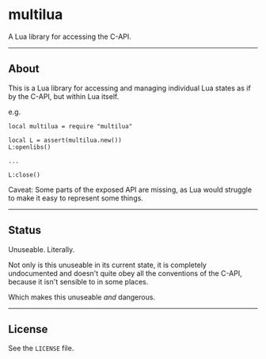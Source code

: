 # multilua

A Lua library for accessing the C-API.

---

## About

This is a Lua library for accessing and managing individual Lua states as if by the C-API, but within Lua itself.

e.g.

	local multilua = require "multilua"

	local L = assert(multilua.new())
	L:openlibs()
	
	...

	L:close()

Caveat: Some parts of the exposed API are missing, as Lua would struggle to make it easy to represent some things.

---

## Status

Unuseable. Literally.

Not only is this unuseable in its current state, it is completely undocumented and doesn't quite obey all the conventions of the C-API, because it isn't sensible to in some places.

Which makes this unuseable _and_ dangerous.

---

## License

See the `LICENSE` file.
